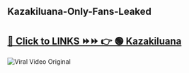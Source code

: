 
 ## Kazakiluana-Only-Fans-Leaked

# <h2><a href="https://clipsfans.com/Kazakiluana&ref=git">🔗 Click to LINKS ⏩⏩ 👉 🟢 Kazakiluana </a></h2>

<a href="https://clipsfans.com/Kazakiluana&ref=git" rel="nofollow" data-target="animated-image.originalLink"><img src="https://i.ibb.co.com/xMMVF88/686577567.gif" alt="Viral Video Original" style="max-width: 100%; display: inline-block;" data-target="animated-image.originalImage"></a>
